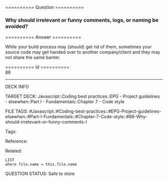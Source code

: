 ========== Question ==========  

### Why should irrelevant or funny comments, logs, or naming be avoided?  

========== Answer ==========  

While your build process may (should) get rid of them, sometimes your source code may get handed over to another company/client and they may not share the same banter.

========== Id ==========  
88

---

DECK INFO

TARGET DECK: Javascript::Coding best practices::EPG - Project guidelines - elsewhen::Part I - Fundamentals::Chapter 7 - Code style

FILE TAGS: #Javascript::#Coding-best-practices::#EPG-Project-guidelines-elsewhen::#Part-I-Fundamentals::#Chapter-7-Code-style::#88-Why-should-irrelevant-or-funny-comments-l

Tags:

Reference:

Related:

```dataview
LIST
where file.name = this.file.name
```

QUESTION STATUS: Safe to store
